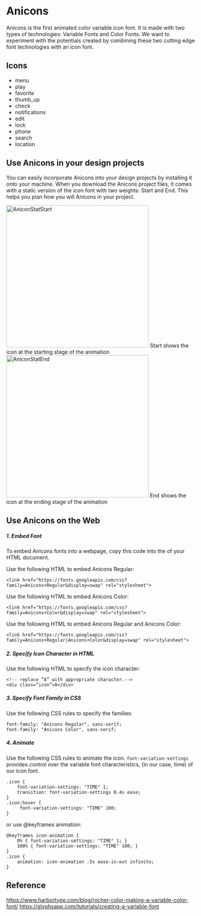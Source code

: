 # Anicons 

Anicons is the first animated color variable icon font. It is made with two types of technologies: Variable Fonts and Color Fonts. We want to experiment with the potentials created by combining these two cutting edge font technologies with an icon font.

## Icons
- menu
- play
- favorite
- thumb_up
- check
- notifications
- edit
- lock
- phone
- search
- location

## Use Anicons in your design projects 
You can easily incorporate Anicons into your design projects by installing it onto your machine. When you download the Anicons project files, it comes with a static version of the icon font with two weights: Start and End. This helps you plan how you will Anicons in your project.


<img width="379" alt="AniconStatStart" src="https://user-images.githubusercontent.com/41246474/72045540-587ed380-3284-11ea-8c9a-bea3bdfdcd57.png">
Start shows the icon at the starting stage of the animation


<img width="379" alt="AniconStatEnd" src="https://user-images.githubusercontent.com/41246474/72045570-6d5b6700-3284-11ea-8ea6-08b6993b30a5.png">
End shows the icon at the ending stage of the animation


## Use Anicons on the Web

##### 1. Embed Font
To embed Anicons fonts into a webpage, copy this code into the <head> of your HTML document. 

Use the following HTML to embed Anicons Regular:
```
<link href="https://fonts.googleapis.com/css?family=Anicons+Regular&display=swap" rel="stylesheet">
```
Use the following HTML to embed Anicons Color:
```
<link href="https://fonts.googleapis.com/css?family=Anicons+Color&display=swap" rel="stylesheet">
```
Use the following HTML to embed Anicons Regular and Anicons Color:
```
<link href="https://fonts.googleapis.com/css?family=Anicons+Regular|Anicons+Color&display=swap" rel="stylesheet">
```
##### 2. Specify Icon Character in HTML

Use the following HTML to specify the icon character:
```
<!-- replace “A” with appropriate character.--> 
<div class=”icon”>A</div>
```
##### 3. Specify Font Family in CSS

Use the following CSS rules to specify the families:
```
font-family: "Anicons Regular", sans-serif;
font-family: "Anicons Color", sans-serif;
```
##### 4. Animate
Use the following CSS rules to animate the icon. `font-variation-settings` provides control over the variable font characteristics, (in our case, time) of our icon font. 
```
.icon {
	font-variation-settings: "TIME" 1;
	transition: font-variation-settings 0.4s ease;
}
.icon:hover {
	 font-variation-settings: "TIME" 100;
}
```
or use @keyframes animation:
```
@keyframes icon-animation {
    0% { font-variation-settings: "TIME" 1; }
	100% { font-variation-settings: "TIME" 100; }
}
.icon {
    animation: icon-animation .5s ease-in-out infinite;
}
```
## Reference
https://www.harbortype.com/blog/rocher-color-making-a-variable-color-font/
https://glyphsapp.com/tutorials/creating-a-variable-font


